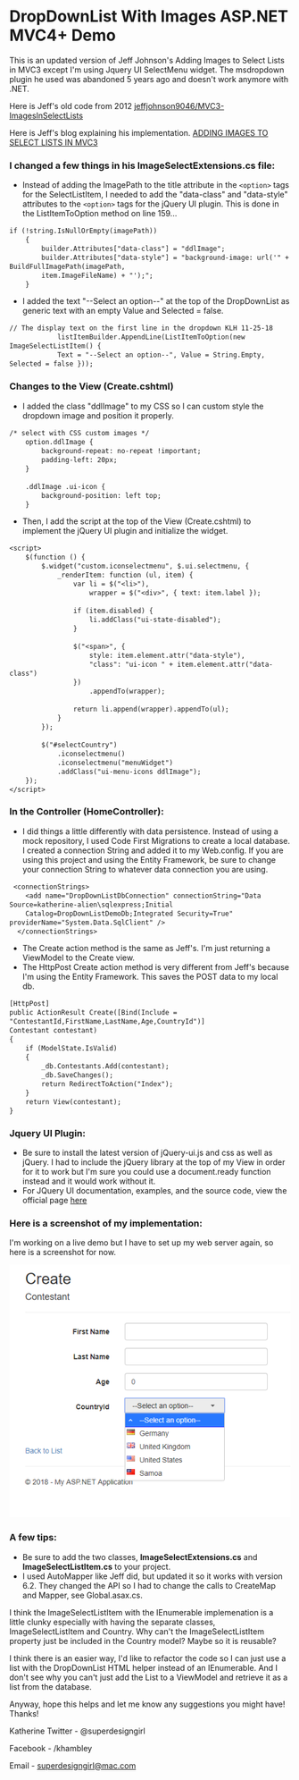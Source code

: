 # DropDownList With Images ASP.NET MVC4+ Demo
This is an updated version of Jeff Johnson's Adding Images to Select Lists in MVC3 except I'm using Jquery UI SelectMenu widget. 
The msdropdown plugin he used was abandoned 5 years ago and doesn't work anymore with .NET.

Here is Jeff's old code from 2012 [jeffjohnson9046/MVC3-ImagesInSelectLists](https://github.com/jeffjohnson9046/MVC3-ImagesInSelectLists/blob/master/MVC3.ImagesInDropdownLists/Views/Contestant/Create.cshtml)

Here is Jeff's blog explaining his implementation. [ADDING IMAGES TO SELECT LISTS IN MVC3](http://fairwaytech.com/2012/08/adding-images-select-lists-mvc3/)

### I changed a few things in his ImageSelectExtensions.cs file:
* Instead of adding the ImagePath to the title attribute in the ```<option>``` tags for the SelectListItem, I needed to add the "data-class" and "data-style" attributes to the ```<option>``` tags for the jQuery UI plugin. This is done in the ListItemToOption method on line 159...
```
if (!string.IsNullOrEmpty(imagePath))
    {
        builder.Attributes["data-class"] = "ddlImage";
        builder.Attributes["data-style"] = "background-image: url('" + BuildFullImagePath(imagePath, 
        item.ImageFileName) + "');";
    }
```
* I added the text "--Select an option--" at the top of the DropDownList as generic text with an empty Value and Selected = false.
```
// The display text on the first line in the dropdown KLH 11-25-18
            listItemBuilder.AppendLine(ListItemToOption(new ImageSelectListItem() { 
            Text = "--Select an option--", Value = String.Empty, Selected = false }));
```
### Changes to the View (Create.cshtml)
* I added the class "ddlImage" to my CSS so I can custom style the dropdown image and position it properly.
```
/* select with CSS custom images */
    option.ddlImage {
        background-repeat: no-repeat !important;
        padding-left: 20px;
    }

    .ddlImage .ui-icon {
        background-position: left top;
    }
```
* Then, I add the script at the top of the View (Create.cshtml) to implement the 
jQuery UI plugin and initialize the widget.
```
<script>
    $(function () {
        $.widget("custom.iconselectmenu", $.ui.selectmenu, {
            _renderItem: function (ul, item) {
                var li = $("<li>"),
                    wrapper = $("<div>", { text: item.label });

                if (item.disabled) {
                    li.addClass("ui-state-disabled");
                }

                $("<span>", {
                    style: item.element.attr("data-style"),
                    "class": "ui-icon " + item.element.attr("data-class")
                })
                    .appendTo(wrapper);

                return li.append(wrapper).appendTo(ul);
            }
        });

        $("#selectCountry")
            .iconselectmenu()
            .iconselectmenu("menuWidget")
            .addClass("ui-menu-icons ddlImage");
    });
</script>
```
### In the Controller (HomeController):
* I did things a little differently with data persistence. Instead of using a mock repository, I used Code First Migrations to create a local database. I created a connection String and added it to my Web.config. If you are using this project and using the Entity Framework, be sure to change your connection String to whatever data connection you are using.
```
 <connectionStrings>
    <add name="DropDownListDbConnection" connectionString="Data Source=katherine-alien\sqlexpress;Initial
    Catalog=DropDownListDemoDb;Integrated Security=True" providerName="System.Data.SqlClient" />
  </connectionStrings>
```
* The Create action method is the same as Jeff's. I'm just returning a ViewModel to the Create view.
* The HttpPost Create action method is very different from Jeff's because I'm using the Entity Framework. This saves the POST data to my local db.
```
[HttpPost]
public ActionResult Create([Bind(Include = "ContestantId,FirstName,LastName,Age,CountryId")] 
Contestant contestant)
{
    if (ModelState.IsValid)
    {
        _db.Contestants.Add(contestant);
        _db.SaveChanges();
        return RedirectToAction("Index");
    }
    return View(contestant);
}
 ```
 ### Jquery UI Plugin:
* Be sure to install the latest version of jQuery-ui.js and css as well as jQuery. I had to include the jQuery library at the top of my View in order for it to work but I'm sure you could use a document.ready function instead and it would work without it.
* For JQuery UI documentation, examples, and the source code, view the official page [here](https://jqueryui.com/selectmenu/#custom_render)

### Here is a screenshot of my implementation:
I'm working on a live demo but I have to set up my web server again, so here is a screenshot for now.

![DropDownList Image Screenshot](/images/screenshot1.png)

### A few tips:
* Be sure to add the two classes, **ImageSelectExtensions.cs** and **ImageSelectListItem.cs** to your project. 
* I used AutoMapper like Jeff did, but updated it so it works with version 6.2. They changed the API so I had to change the calls to CreateMap and Mapper, see Global.asax.cs. 

I think the ImageSelectListItem with the IEnumerable implemenation is a little clunky especially with having the separate classes, ImageSelectListItem and Country. Why can't the ImageSelectListItem property just be included in the Country model? Maybe so it is reusable? 

I think there is an easier way, I'd like to refactor the code so I can just use a list with the DropDownList HTML helper instead of an IEnumerable. And I don't see why you can't just add the List to a ViewModel and retrieve it as a list from the database. 

Anyway, hope this helps and let me know any suggestions you might have! Thanks! 

Katherine
Twitter - @superdesigngirl

Facebook - /khambley

Email - superdesigngirl@mac.com


         

